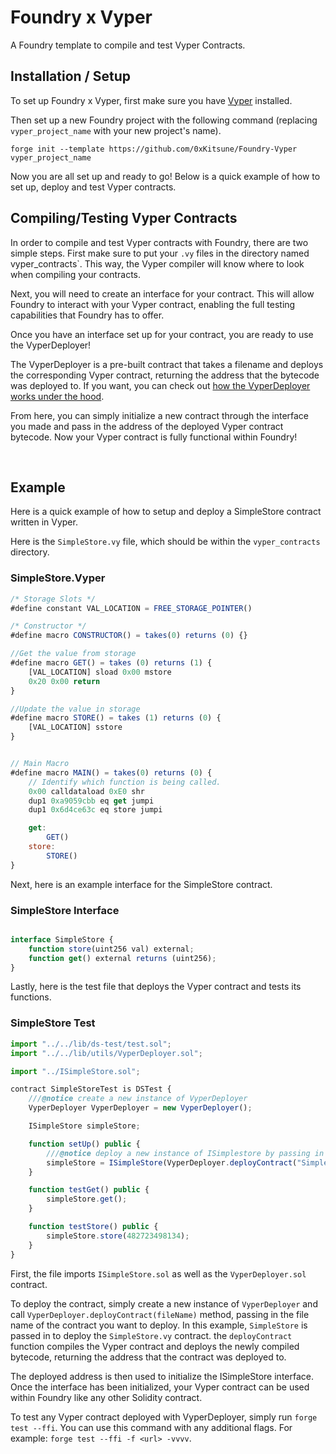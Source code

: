 # Foundry x Vyper

A Foundry template to compile and test Vyper Contracts.

## Installation / Setup

To set up Foundry x Vyper, first make sure you have [Vyper](https://vyper.readthedocs.io/en/stable/installing-vyper.html) installed.

Then set up a new Foundry project with the following command (replacing `vyper_project_name` with your new project's name).

```
forge init --template https://github.com/0xKitsune/Foundry-Vyper vyper_project_name
```

Now you are all set up and ready to go! Below is a quick example of how to set up, deploy and test Vyper contracts.
<br>

## Compiling/Testing Vyper Contracts

In order to compile and test Vyper contracts with Foundry, there are two simple steps. First make sure to put your `.vy` files in the directory named vyper_contracts`. This way, the Vyper compiler will know where to look when compiling your contracts.

Next, you will need to create an interface for your contract. This will allow Foundry to interact with your Vyper contract, enabling the full testing capabilities that Foundry has to offer.

Once you have an interface set up for your contract, you are ready to use the VyperDeployer!

The VyperDeployer is a pre-built contract that takes a filename and deploys the corresponding Vyper contract, returning the address that the bytecode was deployed to. If you want, you can check out [how the VyperDeployer works under the hood](https://github.com/0xKitsune/Foundry-Vyper/blob/main/lib/utils/VyperDeployer.sol).

From here, you can simply initialize a new contract through the interface you made and pass in the address of the deployed Vyper contract bytecode. Now your Vyper contract is fully functional within Foundry!

<br>

## Example

Here is a quick example of how to setup and deploy a SimpleStore contract written in Vyper.

Here is the `SimpleStore.vy` file, which should be within the `vyper_contracts` directory.

### SimpleStore.Vyper

```js
/* Storage Slots */
#define constant VAL_LOCATION = FREE_STORAGE_POINTER()

/* Constructor */
#define macro CONSTRUCTOR() = takes(0) returns (0) {}

//Get the value from storage
#define macro GET() = takes (0) returns (1) {
    [VAL_LOCATION] sload 0x00 mstore
    0x20 0x00 return
}

//Update the value in storage
#define macro STORE() = takes (1) returns (0) {
    [VAL_LOCATION] sstore
}


// Main Macro
#define macro MAIN() = takes(0) returns (0) {
    // Identify which function is being called.
    0x00 calldataload 0xE0 shr
    dup1 0xa9059cbb eq get jumpi
    dup1 0x6d4ce63c eq store jumpi

    get:
        GET()
    store:
        STORE()
}
```

Next, here is an example interface for the SimpleStore contract.

### SimpleStore Interface

```js

interface SimpleStore {
    function store(uint256 val) external;
    function get() external returns (uint256);
}
```

Lastly, here is the test file that deploys the Vyper contract and tests its functions.

### SimpleStore Test

```js
import "../../lib/ds-test/test.sol";
import "../../lib/utils/VyperDeployer.sol";

import "../ISimpleStore.sol";

contract SimpleStoreTest is DSTest {
    ///@notice create a new instance of VyperDeployer
    VyperDeployer VyperDeployer = new VyperDeployer();

    ISimpleStore simpleStore;

    function setUp() public {
        ///@notice deploy a new instance of ISimplestore by passing in the address of the deployed Vyper contract
        simpleStore = ISimpleStore(VyperDeployer.deployContract("SimpleStore"));
    }

    function testGet() public {
        simpleStore.get();
    }

    function testStore() public {
        simpleStore.store(482723498134);
    }
}

```

First, the file imports `ISimpleStore.sol` as well as the `VyperDeployer.sol` contract.

To deploy the contract, simply create a new instance of `VyperDeployer` and call `VyperDeployer.deployContract(fileName)` method, passing in the file name of the contract you want to deploy. In this example, `SimpleStore` is passed in to deploy the `SimpleStore.vy` contract. the `deployContract` function compiles the Vyper contract and deploys the newly compiled bytecode, returning the address that the contract was deployed to.

The deployed address is then used to initialize the ISimpleStore interface. Once the interface has been initialized, your Vyper contract can be used within Foundry like any other Solidity contract.

To test any Vyper contract deployed with VyperDeployer, simply run `forge test --ffi`. You can use this command with any additional flags. For example: `forge test --ffi -f <url> -vvvv`.
